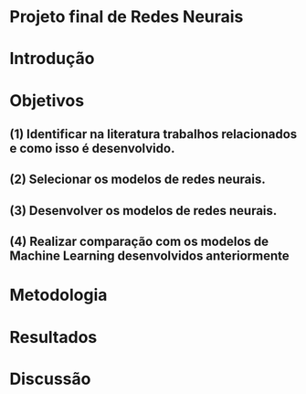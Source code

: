 # Projeto final de Redes Neurais

# Introdução


# Objetivos

## (1) Identificar na literatura trabalhos relacionados e como isso é desenvolvido. 
## (2) Selecionar os modelos de redes neurais.
## (3) Desenvolver os modelos de redes neurais.
## (4) Realizar comparação com os modelos de Machine Learning desenvolvidos anteriormente


# Metodologia


# Resultados


# Discussão
